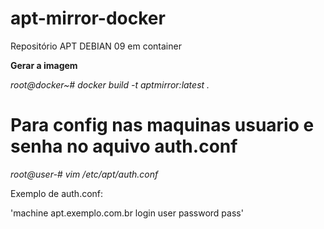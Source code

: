 # apt-mirror-docker
Repositório APT DEBIAN 09 em container

**Gerar a imagem**

_root@docker~# docker build -t aptmirror:latest ._

# Para config nas maquinas usuario e senha no aquivo auth.conf
_root@user-# vim /etc/apt/auth.conf_

Exemplo de auth.conf:

'machine apt.exemplo.com.br
  login user
  password pass'


[//]: # (licenciado sob a licença Apache 2.0)
[//]: # (Copyright 2020 Pedro Henriqure Vilas Boas - pedro@vilasboas.eti.br)
